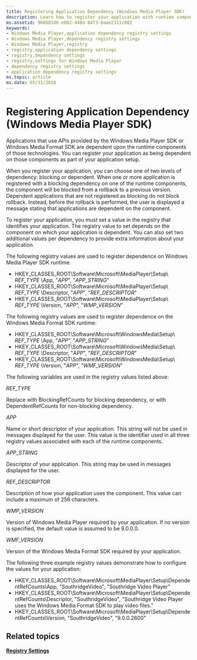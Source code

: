 ```yaml
---
title: Registering Application Dependency (Windows Media Player SDK)
description: Learn how to register your application with runtime components of APIs provided by the Windows Media Player SDK.
ms.assetid: 966683d6-e082-448d-8473-baae2311c082
keywords:
- Windows Media Player,application dependency registry settings
- Windows Media Player,dependency registry settings
- Windows Media Player,registry
- registry,application dependency settings
- registry,dependency settings
- registry,settings for Windows Media Player
- dependency registry settings
- application dependency registry settings
ms.topic: article
ms.date: 05/31/2018
---
```


# Registering Application Dependency (Windows Media Player SDK)

Applications that use APIs provided by the Windows Media Player SDK or Windows Media Format SDK are dependent upon the runtime components of those technologies. You can register your application as being dependent on those components as part of your application setup.

When you register your application, you can choose one of two levels of dependency: blocking or dependent. When one or more application is registered with a blocking dependency on one of the runtime components, the component will be blocked from a rollback to a previous version. Dependent applications that are not registered as blocking do not block rollback. Instead, before the rollback is performed, the user is displayed a message stating that applications are dependent on the component.

To register your application, you must set a value in the registry that identifies your application. The registry value to set depends on the component on which your application is dependent. You can also set two additional values per dependency to provide extra information about your application.

The following registry values are used to register dependence on Windows Media Player SDK runtime:

-   HKEY\_CLASSES\_ROOT\\Software\\Microsoft\\MediaPlayer\\Setup\\ *REF\_TYPE* \\App, "*APP*", "*APP\_STRING*"
-   HKEY\_CLASSES\_ROOT\\Software\\Microsoft\\MediaPlayer\\Setup\\ *REF\_TYPE* \\Descriptor, "*APP*", "*REF\_DESCRIPTOR*"
-   HKEY\_CLASSES\_ROOT\\Software\\Microsoft\\MediaPlayer\\Setup\\ *REF\_TYPE* \\Version, "*APP*", "*WMP\_VERSION*"

The following registry values are used to register dependence on the Windows Media Format SDK runtime:

-   HKEY\_CLASSES\_ROOT\\Software\\Microsoft\\WindowsMedia\\Setup\\ *REF\_TYPE* \\App, "*APP*", "*APP\_STRING*"
-   HKEY\_CLASSES\_ROOT\\Software\\Microsoft\\WindowsMedia\\Setup\\ *REF\_TYPE* \\Descriptor, "*APP*", "*REF\_DESCRIPTOR*"
-   HKEY\_CLASSES\_ROOT\\Software\\Microsoft\\WindowsMedia\\Setup\\ *REF\_TYPE* \\Version, "*APP*", "*WMF\_VERSION*"

The following variables are used in the registry values listed above:

*REF\_TYPE*

Replace with BlockingRefCounts for blocking dependency, or with DependentRefCounts for non-blocking dependency.

*APP*

Name or short descriptor of your application. This string will not be used in messages displayed for the user. This value is the identifier used in all three registry values associated with each of the runtime components.

*APP\_STRING*

Descriptor of your application. This string may be used in messages displayed for the user.

*REF\_DESCRIPTOR*

Description of how your application uses the component. This value can include a maximum of 256 characters.

*WMP\_VERSION*

Version of Windows Media Player required by your application. If no version is specified, the default value is assumed to be 9.0.0.0.

*WMF\_VERSION*

Version of the Windows Media Format SDK required by your application.

The following three example registry values demonstrate how to configure the values for your application:

-   HKEY\_CLASSES\_ROOT\\Software\\Microsoft\\MediaPlayer\\Setup\\DependentRefCounts\\App, "SouthridgeVideo", "Southridge Video Player"
-   HKEY\_CLASSES\_ROOT\\Software\\Microsoft\\MediaPlayer\\Setup\\DependentRefCounts\\Descriptor, "SouthridgeVideo", "Southridge Video Player uses the Windows Media Format SDK to play video files."
-   HKEY\_CLASSES\_ROOT\\Software\\Microsoft\\MediaPlayer\\Setup\\DependentRefCounts\\Version, "SouthridgeVideo", "9.0.0.2600"

## Related topics

<dl> <dt>

[**Registry Settings**](registry-settings.md)
</dt> </dl>

 

 





